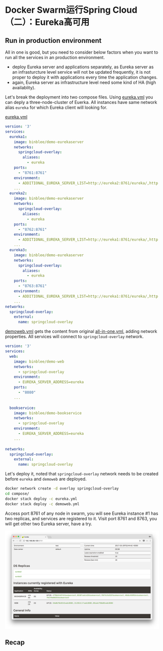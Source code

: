 # Docker Swarm运行Spring Cloud（二）：Eureka高可用





## Run in production environment

All in one is good, but you need to consider below factors when you want to run all the services in an production environment.

- deploy Eureka server and applications separately, as Eureka server as an infrasturcture level service will not be updated frequently, it is not proper to deploy it with applications every time the application changes.
- again, Eureka server as infrastructure level need some kind of HA (high availablity).



Let's break the deployment into two compose files. Using [eureka.yml](compose/eureka.yml) you can deply a three-node-cluster of Euerka. All instances have same network alias ```eureka``` for which Eureka client will looking for.  

[eureka.yml](compose/eureka.yml)

```yaml
version: '3'
services:
  eureka1:
    image: binblee/demo-eurekaserver
    networks:
      springcloud-overlay:
        aliases:
          - eureka
    ports:
      - "8761:8761"
    environment:
      - ADDITIONAL_EUREKA_SERVER_LIST=http://eureka2:8761/eureka/,http://eureka3:8761/eureka/
    ...
  eureka2:
    image: binblee/demo-eurekaserver
    networks:
      springcloud-overlay:
        aliases:
          - eureka
    ports:
      - "8762:8761"
    environment:
      - ADDITIONAL_EUREKA_SERVER_LIST=http://eureka1:8761/eureka/,http://eureka3:8761/eureka/
    ...
  eureka3:
    image: binblee/demo-eurekaserver
    networks:
      springcloud-overlay:
        aliases:
          - eureka
    ports:
      - "8763:8761"
    environment:
      - ADDITIONAL_EUREKA_SERVER_LIST=http://eureka1:8761/eureka/,http://eureka3:8761/eureka/
    ...
networks:
  springcloud-overlay:
    external:
      name: springcloud-overlay
```



[demoweb.yml](compose/demoweb.yml) gets the content from original [all-in-one.yml](compose/all-in-one.yml), adding network properties. All services will connect to ```springcloud-overlay``` network.

```yaml
version: '3'
services:
  web:
    image: binblee/demo-web
    networks:
      - springcloud-overlay
    environment:
      - EUREKA_SERVER_ADDRESS=eureka
    ports:
      - "8080"
    ...

  bookservice:
    image: binblee/demo-bookservice
    networks:
      - springcloud-overlay
    environment:
      - EUREKA_SERVER_ADDRESS=eureka
    ...

networks:
  springcloud-overlay:
    external:
      name: springcloud-overlay
```



Let's deploy it, noted that ```springcloud-overlay``` network needs to be created before ```eureka``` and ```demoweb``` are deployed.

```bash
docker network create -d overlay springcloud-overlay
cd compose/
docker stack deploy -c eureka.yml
docker stack deploy -c demoweb.yml
```



Access port 8761 of any node in swarm, you will see Eureka instance #1 has two replicas, and services are registered to it. Visit port 8761 and 8763, you will get other two Eureka server, have a try.

![](images/eureka-cluster.png)

## Recap


